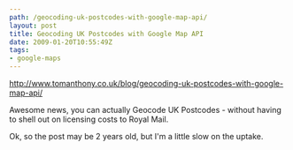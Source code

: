 ```yaml
---
path: /geocoding-uk-postcodes-with-google-map-api/
layout: post
title: Geocoding UK Postcodes with Google Map API
date: 2009-01-20T10:55:49Z
tags:
- google-maps
---
```


<a href="http://www.tomanthony.co.uk/blog/geocoding-uk-postcodes-with-google-map-api/">http://www.tomanthony.co.uk/blog/geocoding-uk-postcodes-with-google-map-api/</a>

Awesome news, you can actually Geocode UK Postcodes - without having to shell out on licensing costs to Royal Mail.

Ok, so the post may be 2 years old, but I'm a little slow on the uptake.